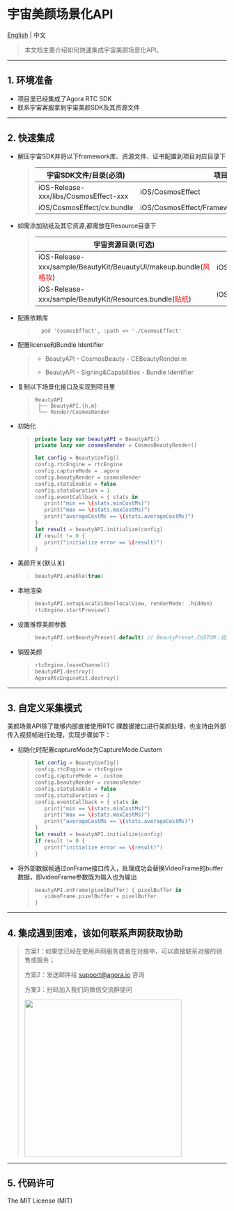 # 宇宙美颜场景化API

[English](README.md) | 中文

> 本文档主要介绍如何快速集成宇宙美颜场景化API。
---

## 1. 环境准备
- 项目里已经集成了Agora RTC SDK
- 联系宇宙客服拿到宇宙美颜SDK及其资源文件

---

## 2. 快速集成
- 解压宇宙SDK并将以下framework库、资源文件、证书配置到项目对应目录下

  	> | 宇宙SDK文件/目录(必须)                                | 项目目录                            |
	> |-----------------------------------------------|---------------------------------|
	> | iOS-Release-xxx/libs/CosmosEffect-xxx                       | iOS/CosmosEffect           |
	> | iOS/CosmosEffect/cv.bundle    | iOS/CosmosEffect/Frameworks/Resources/cv.bundle          |


- 如需添加贴纸及其它资源,都需放在Resource目录下

	> | 宇宙资源目录(可选)                                 | 项目目录                            |
	> |-----------------------------------------------|---------------------------------|
	> | iOS-Release-xxx/sample/BeautyKit/BeuautyUI/makeup.bundle(<span style="color:red;">风格妆</span>)                      | iOS/CosmosEffect/Frameworks/Resources/makeup.bundle          |
	> | iOS-Release-xxx/sample/BeautyKit/Resources.bundle(<span style="color:red;">贴纸</span>)   | iOS/CosmosEffect/Frameworks/Resources/Resources.bundle         

- 配置依赖库

	>```podfile
	>	pod 'CosmosEffect', :path => './CosmosEffect'
	>```

- 配置license和Bundle Identifier

	 > - BeautyAPI
	   	 - CosmosBeauty
	    	- CEBeautyRender.m
	 >
	 > - BeautyAPI
	  	 - Signing&Capabilities
	    	- Bundle Identifier
    

- 复制以下场景化接口及实现到项目里

	>```
	>BeautyAPI
	>  ├── BeautyAPI.{h,m}
	>  └── Render/CosmosRender
	>```

- 初始化

	>```swift
	>private lazy var beautyAPI = BeautyAPI()
	>private lazy var cosmosRender = CosmosBeautyRender()
	>
	>let config = BeautyConfig()
	>config.rtcEngine = rtcEngine
	>config.captureMode = .agora
	>config.beautyRender = cosmosRender
	>config.statsEnable = false
	>config.statsDuration = 1
	>config.eventCallback = { stats in
	>    print("min == \(stats.minCostMs)")
	>    print("max == \(stats.maxCostMs)")
	>    print("averageCostMs == \(stats.averageCostMs)")
	>}
	>let result = beautyAPI.initialize(config)
	>if result != 0 {
	>    print("initialize error == \(result)")
	>}
	>```

- 美颜开关(默认关)

	>```swift
	>beautyAPI.enable(true)
	>```

- 本地渲染

	>```swift
	>beautyAPI.setupLocalVideo(localView, renderMode: .hidden)
	>rtcEngine.startPreview()
	>```

- 设置推荐美颜参数
	>```swift
	>beautyAPI.setBeautyPreset(.default) // BeautyPreset.CUSTOM：自己实现美颜参数
	>```

- 销毁美颜
	>```swift
	>rtcEngine.leaveChannel()
	>beautyAPI.destroy()
	>AgoraRtcEngineKit.destroy()
	>```
---

## 3. 自定义采集模式
美颜场景API除了能够内部直接使用RTC 祼数据接口进行美颜处理，也支持由外部传入视频帧进行处理，实现步骤如下：

- 初始化时配置captureMode为CaptureMode.Custom

	>```swift
	>let config = BeautyConfig()
	>config.rtcEngine = rtcEngine
	>config.captureMode = .custom
	>config.beautyRender = cosmosRender
	>config.statsEnable = false
	>config.statsDuration = 1
	>config.eventCallback = { stats in
	>    print("min == \(stats.minCostMs)")
	>    print("max == \(stats.maxCostMs)")
	>    print("averageCostMs == \(stats.averageCostMs)")
	>}
	>let result = beautyAPI.initialize(config)
	>if result != 0 {
	>    print("initialize error == \(result)")
	>}
	>```
	
- 将外部数据帧通过onFrame接口传入，处理成功会替换VideoFrame的buffer数据，即videoFrame参数既为输入也为输出

	>```swift
	>beautyAPI.onFrame(pixelBuffer) { pixelBuffer in
	>    videoFrame.pixelBuffer = pixelBuffer
	>}
	>```
---

## 4. 集成遇到困难，该如何联系声网获取协助

> 方案1：如果您已经在使用声网服务或者在对接中，可以直接联系对接的销售或服务；
>
> 方案2：发送邮件给 [support@agora.io](mailto:support@agora.io) 咨询
>
> 方案3：扫码加入我们的微信交流群提问
>
> <img src="https://download.agora.io/demo/release/SDHY_QA.jpg" width="360" height="360">
---

## 5. 代码许可

The MIT License (MIT)
